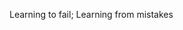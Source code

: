 Learning to fail; Learning from mistakes

<!---
AkiroJAmes/AkiroJAmes is a ✨ special ✨ repository because its `README.md` (this file) appears on your GitHub profile.
You can click the Preview link to take a look at your changes.
--->
